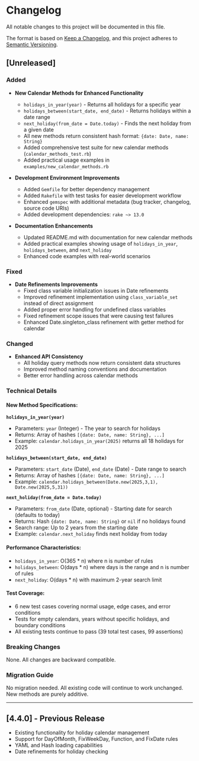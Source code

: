 # Changelog

All notable changes to this project will be documented in this file.

The format is based on [Keep a Changelog](https://keepachangelog.com/en/1.0.0/),
and this project adheres to [Semantic Versioning](https://semver.org/spec/v2.0.0.html).

## [Unreleased]

### Added
- **New Calendar Methods for Enhanced Functionality**
  - `holidays_in_year(year)` - Returns all holidays for a specific year
  - `holidays_between(start_date, end_date)` - Returns holidays within a date range
  - `next_holiday(from_date = Date.today)` - Finds the next holiday from a given date
  - All new methods return consistent hash format: `{date: Date, name: String}`
  - Added comprehensive test suite for new calendar methods (`calendar_methods_test.rb`)
  - Added practical usage examples in `examples/new_calendar_methods.rb`

- **Development Environment Improvements**
  - Added `Gemfile` for better dependency management
  - Added `Rakefile` with test tasks for easier development workflow
  - Enhanced `gemspec` with additional metadata (bug tracker, changelog, source code URIs)
  - Added development dependencies: `rake ~> 13.0`

- **Documentation Enhancements**
  - Updated README.md with documentation for new calendar methods
  - Added practical examples showing usage of `holidays_in_year`, `holidays_between`, and `next_holiday`
  - Enhanced code examples with real-world scenarios

### Fixed
- **Date Refinements Improvements**
  - Fixed class variable initialization issues in Date refinements
  - Improved refinement implementation using `class_variable_set` instead of direct assignment
  - Added proper error handling for undefined class variables
  - Fixed refinement scope issues that were causing test failures
  - Enhanced Date.singleton_class refinement with getter method for calendar

### Changed
- **Enhanced API Consistency**
  - All holiday query methods now return consistent data structures
  - Improved method naming conventions and documentation
  - Better error handling across calendar methods

### Technical Details

#### New Method Specifications:

**`holidays_in_year(year)`**
- Parameters: `year` (Integer) - The year to search for holidays
- Returns: Array of hashes `[{date: Date, name: String}, ...]`
- Example: `calendar.holidays_in_year(2025)` returns all 18 holidays for 2025

**`holidays_between(start_date, end_date)`**
- Parameters: `start_date` (Date), `end_date` (Date) - Date range to search
- Returns: Array of hashes `[{date: Date, name: String}, ...]`
- Example: `calendar.holidays_between(Date.new(2025,3,1), Date.new(2025,5,31))`

**`next_holiday(from_date = Date.today)`**
- Parameters: `from_date` (Date, optional) - Starting date for search (defaults to today)
- Returns: Hash `{date: Date, name: String}` or `nil` if no holidays found
- Search range: Up to 2 years from the starting date
- Example: `calendar.next_holiday` finds next holiday from today

#### Performance Characteristics:
- `holidays_in_year`: O(365 * n) where n is number of rules
- `holidays_between`: O(days * n) where days is the range and n is number of rules
- `next_holiday`: O(days * n) with maximum 2-year search limit

#### Test Coverage:
- 6 new test cases covering normal usage, edge cases, and error conditions
- Tests for empty calendars, years without specific holidays, and boundary conditions
- All existing tests continue to pass (39 total test cases, 99 assertions)

### Breaking Changes
None. All changes are backward compatible.

### Migration Guide
No migration needed. All existing code will continue to work unchanged. New methods are purely additive.

---

## [4.4.0] - Previous Release
- Existing functionality for holiday calendar management
- Support for DayOfMonth, FixWeekDay, Function, and FixDate rules
- YAML and Hash loading capabilities
- Date refinements for holiday checking
